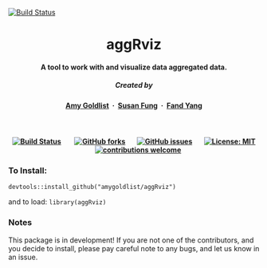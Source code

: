 
[![Build Status](https://travis-ci.org/amygoldlist/aggRviz.svg?branch=master)](https://travis-ci.org/amygoldlist/aggRviz)

<h1 align="center">aggRviz</h1>


<h4 align="center">A tool to work with and visualize data aggregated data</a>.</h4>

<h5 align="center">
Created by</a></h5>

<h4 align="center">

[Amy Goldlist](https://github.com/amygoldlist) &nbsp;&middot;&nbsp;
[Susan Fung](https://github.com/susan-fung) &nbsp;&middot;&nbsp;
[Fand Yang](https://github.com/fyang95)
</a></h4>


<br>
<h4 align="center">

[![Build Status](https://travis-ci.org/amygoldlist/aggRviz.svg?branch=master)](https://travis-ci.org/amygoldlist/aggRviz)
&nbsp;&nbsp;&nbsp;&nbsp;&nbsp;&nbsp;
[![GitHub forks](https://img.shields.io/github/forks/amygoldlist/aggRviz.svg?style=social)](https://github.com/amygoldlist/aggRviz/network)&nbsp;&nbsp;&nbsp;&nbsp;&nbsp;&nbsp;
[![GitHub issues](https://img.shields.io/github/issues/amygoldlist/aggRviz.svg?style=social)](https://github.com/amygoldlist/aggRviz/issues)&nbsp;&nbsp;&nbsp;&nbsp;&nbsp;&nbsp;
[![License: MIT](https://img.shields.io/badge/License-MIT-yellow.svg)](https://github.com/amygoldlist/aggRviz/LICENSE)
&nbsp;&nbsp;&nbsp;&nbsp;
[![contributions welcome](https://img.shields.io/badge/contributions-welcome-brightgreen.svg?style=flat)](https://github.com/amygoldlist/aggRvviz/CONTRIBUTING.md)
</a></h4>
### To Install:

`devtools::install_github("amygoldlist/aggRviz")`

and to load:  `library(aggRviz)`

### Notes

This package is in development!  If you are not one of the contributors, and you decide to install, please pay careful note to any bugs, and let us know in an issue.

